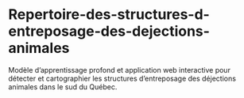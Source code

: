 # Repertoire-des-structures-d-entreposage-des-dejections-animales
Modèle d’apprentissage profond et application web interactive pour détecter et cartographier les structures d’entreposage des déjections animales dans le sud du Québec.  

